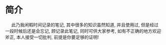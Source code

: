 # 简介

&nbsp;&nbsp;&nbsp;&nbsp;&nbsp;此乃我闲暇时间记录的笔记, 其中很多的知识虽然知道, 并且使用过, 但是经过一段时候后还是会忘记, 顾记录此笔记, 同时可供大家参考, 如有不正确的地方欢迎斧正, 本人接受一切批判, 前提是你要足够的证明!